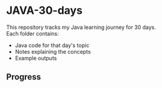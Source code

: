 # JAVA-30-days

This repository tracks my Java learning journey for 30 days.  
Each folder contains:
- Java code for that day's topic
- Notes explaining the concepts
- Example outputs
## Progress
